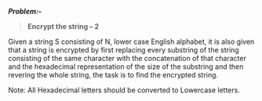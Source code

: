 ***Problem:-***

> **Encrypt the string – 2**

Given a string S consisting of N, lower case English alphabet, it is also given that a string is encrypted by first replacing every substring of the string consisting of the same character with the concatenation of that character and the hexadecimal representation of the size of the substring and then revering the whole string, the task is to find the encrypted string.

Note: All Hexadecimal letters should be converted to Lowercase letters.
